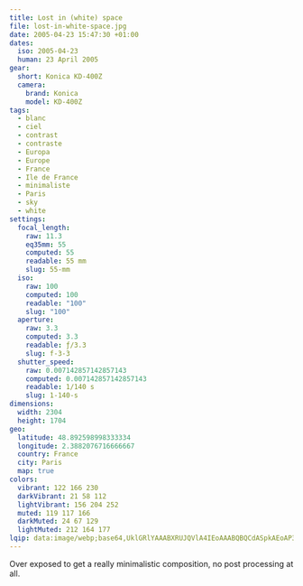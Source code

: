```yaml
---
title: Lost in (white) space
file: lost-in-white-space.jpg
date: 2005-04-23 15:47:30 +01:00
dates:
  iso: 2005-04-23
  human: 23 April 2005
gear:
  short: Konica KD-400Z
  camera:
    brand: Konica
    model: KD-400Z
tags:
  - blanc
  - ciel
  - contrast
  - contraste
  - Europa
  - Europe
  - France
  - Ile de France
  - minimaliste
  - Paris
  - sky
  - white
settings:
  focal_length:
    raw: 11.3
    eq35mm: 55
    computed: 55
    readable: 55 mm
    slug: 55-mm
  iso:
    raw: 100
    computed: 100
    readable: "100"
    slug: "100"
  aperture:
    raw: 3.3
    computed: 3.3
    readable: ƒ/3.3
    slug: f-3-3
  shutter_speed:
    raw: 0.007142857142857143
    computed: 0.007142857142857143
    readable: 1/140 s
    slug: 1-140-s
dimensions:
  width: 2304
  height: 1704
geo:
  latitude: 48.892598998333334
  longitude: 2.3882076716666667
  country: France
  city: Paris
  map: true
colors:
  vibrant: 122 166 230
  darkVibrant: 21 58 112
  lightVibrant: 156 204 252
  muted: 119 117 166
  darkMuted: 24 67 129
  lightMuted: 212 164 177
lqip: data:image/webp;base64,UklGRlYAAABXRUJQVlA4IEoAAABQBQCdASpkAEoAP3G42mS0ry0nIOh6kC4JaQAAGdm+rHm0+hNntPoSuJ6E1hrQkrT/DAAA/u2sRAbkAOE2lS1iLCgHCevQtyygAA==
---
```


Over exposed to get a really minimalistic composition, no post processing at all.
